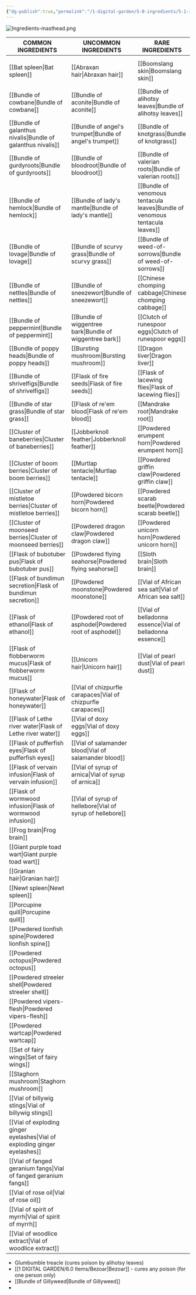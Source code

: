 ```yaml
---
{"dg-publish":true,"permalink":"/1-digital-garden/5-0-ingredients/5-1-ingredients-overview/","tags":["MOC"]}
---
```


![Ingredients-masthead.png](/img/user/1%20DIGITAL%20GARDEN/Images%20&%20Banners/Ingredients-masthead.png)

| COMMON INGREDIENTS                     | UNCOMMON INGREDIENTS             | RARE INGREDIENTS                        | VERY RARE INGREDIENTS            | LEGENDARY INGREDIENTS                 |
| -------------------------------------- | -------------------------------- | --------------------------------------- | -------------------------------- | ------------------------------------- |
| [[Bat spleen\|Bat spleen]]                         | [[Abraxan hair\|Abraxan hair]]                 | [[Boomslang skin\|Boomslang skin]]                      | [[Bundle of dittany\|Bundle of dittany]]            | [[Flask of pritcher's porritch ooze\|Flask of pritcher's porritch ooze]] |
| [[Bundle of cowbane\|Bundle of cowbane]]                  | [[Bundle of aconite\|Bundle of aconite]]            | [[Bundle of alihotsy leaves\|Bundle of alihotsy leaves]]           | [[Bundle of full-moon fluxweed\|Bundle of full-moon fluxweed]] | [[Powdered occamy eggshells\|Powdered occamy eggshells]]         |
| [[Bundle of galanthus nivalis\|Bundle of galanthus nivalis]]        | [[Bundle of angel's trumpet\|Bundle of angel's trumpet]]    | [[Bundle of knotgrass\|Bundle of knotgrass]]                 | [[Bundle of niffler's fancy\|Bundle of niffler's fancy]]    | [[Tincture of demiguise\|Tincture of demiguise]]             |
| [[Bundle of gurdyroots\|Bundle of gurdyroots]]               | [[Bundle of bloodroot\|Bundle of bloodroot]]          | [[Bundle of valerian roots\|Bundle of valerian roots]]            | [[Bundle of thaumatagoria\|Bundle of thaumatagoria]]      |                                       |
| [[Bundle of hemlock\|Bundle of hemlock]]                  | [[Bundle of lady's mantle\|Bundle of lady's mantle]]      | [[Bundle of venomous tentacula leaves\|Bundle of venomous tentacula leaves]] | [[Clutch of ashwinder eggs\|Clutch of ashwinder eggs]]     |                                       |
| [[Bundle of lovage\|Bundle of lovage]]                   | [[Bundle of scurvy grass\|Bundle of scurvy grass]]       | [[Bundle of weed-of-sorrows\|Bundle of weed-of-sorrows]]           | [[Death cap mushroom\|Death cap mushroom]]           |                                       |
| [[Bundle of nettles\|Bundle of nettles]]                  | [[Bundle of sneezewort\|Bundle of sneezewort]]         | [[Chinese chomping cabbage\|Chinese chomping cabbage]]            | [[Powdered graphorn horn\|Powdered graphorn horn]]       |                                       |
| [[Bundle of peppermint\|Bundle of peppermint]]               | [[Bundle of wiggentree bark\|Bundle of wiggentree bark]]    | [[Clutch of runespoor eggs\|Clutch of runespoor eggs]]            | [[Sopophorous bean\|Sopophorous bean]]             |                                       |
| [[Bundle of poppy heads\|Bundle of poppy heads]]              | [[Bursting mushroom\|Bursting mushroom]]            | [[Dragon liver\|Dragon liver]]                        | [[Vial of acromantula venom\|Vial of acromantula venom]]    |                                       |
| [[Bundle of shrivelfigs\|Bundle of shrivelfigs]]              | [[Flask of fire seeds\|Flask of fire seeds]]          | [[Flask of lacewing flies\|Flask of lacewing flies]]             |                                  |                                       |
| [[Bundle of star grass\|Bundle of star grass]]               | [[Flask of re'em blood\|Flask of re'em blood]]         | [[Mandrake root\|Mandrake root]]                       |                                  |                                       |
| [[Cluster of baneberries\|Cluster of baneberries]]             | [[Jobberknoll feather\|Jobberknoll feather]]          | [[Powdered erumpent horn\|Powdered erumpent horn]]              |                                  |                                       |
| [[Cluster of boom berries\|Cluster of boom berries]]            | [[Murtlap tentacle\|Murtlap tentacle]]             | [[Powdered griffin claw\|Powdered griffin claw]]               |                                  |                                       |
| [[Cluster of mistletoe berries\|Cluster of mistletoe berries]]       | [[Powdered bicorn horn\|Powdered bicorn horn]]         | [[Powdered scarab beetle\|Powdered scarab beetle]]              |                                  |                                       |
| [[Cluster of moonseed berries\|Cluster of moonseed berries]]        | [[Powdered dragon claw\|Powdered dragon claw]]         | [[Powdered unicorn horn\|Powdered unicorn horn]]               |                                  |                                       |
| [[Flask of bubotuber pus\|Flask of bubotuber pus]]             | [[Powdered flying seahorse\|Powdered flying seahorse]]     | [[Sloth brain\|Sloth brain]]                         |                                  |                                       |
| [[Flask of bundimun secretion\|Flask of bundimun secretion]]        | [[Powdered moonstone\|Powdered moonstone]]           | [[Vial of African sea salt\|Vial of African sea salt]]            |                                  |                                       |
| [[Flask of ethanol\|Flask of ethanol]]                   | [[Powdered root of asphodel\|Powdered root of asphodel]]    | [[Vial of belladonna essence\|Vial of belladonna essence]]          |                                  |                                       |
| [[Flask of flobberworm mucus\|Flask of flobberworm mucus]]         | [[Unicorn hair\|Unicorn hair]]                 | [[Vial of pearl dust\|Vial of pearl dust]]                  |                                  |                                       |
| [[Flask of honeywater\|Flask of honeywater]]                | [[Vial of chizpurfle carapaces\|Vial of chizpurfle carapaces]] |                                         |                                  |                                       |
| [[Flask of Lethe river water\|Flask of Lethe river water]]         | [[Vial of doxy eggs\|Vial of doxy eggs]]            |                                         |                                  |                                       |
| [[Flask of pufferfish eyes\|Flask of pufferfish eyes]]           | [[Vial of salamander blood\|Vial of salamander blood]]     |                                         |                                  |                                       |
| [[Flask of vervain infusion\|Flask of vervain infusion]]          | [[Vial of syrup of arnica\|Vial of syrup of arnica]]      |                                         |                                  |                                       |
| [[Flask of wormwood infusion\|Flask of wormwood infusion]]         | [[Vial of syrup of hellebore\|Vial of syrup of hellebore]]   |                                         |                                  |                                       |
| [[Frog brain\|Frog brain]]                         |                                  |                                         |                                  |                                       |
| [[Giant purple toad wart\|Giant purple toad wart]]             |                                  |                                         |                                  |                                       |
| [[Granian hair\|Granian hair]]                       |                                  |                                         |                                  |                                       |
| [[Newt spleen\|Newt spleen]]                        |                                  |                                         |                                  |                                       |
| [[Porcupine quill\|Porcupine quill]]                    |                                  |                                         |                                  |                                       |
| [[Powdered lionfish spine\|Powdered lionfish spine]]            |                                  |                                         |                                  |                                       |
| [[Powdered octopus\|Powdered octopus]]                   |                                  |                                         |                                  |                                       |
| [[Powdered streeler shell\|Powdered streeler shell]]            |                                  |                                         |                                  |                                       |
| [[Powdered vipers-flesh\|Powdered vipers-flesh]]              |                                  |                                         |                                  |                                       |
| [[Powdered wartcap\|Powdered wartcap]]                   |                                  |                                         |                                  |                                       |
| [[Set of fairy wings\|Set of fairy wings]]                 |                                  |                                         |                                  |                                       |
| [[Staghorn mushroom\|Staghorn mushroom]]                  |                                  |                                         |                                  |                                       |
| [[Vial of billywig stings\|Vial of billywig stings]]            |                                  |                                         |                                  |                                       |
| [[Vial of exploding ginger eyelashes\|Vial of exploding ginger eyelashes]] |                                  |                                         |                                  |                                       |
| [[Vial of fanged geranium fangs\|Vial of fanged geranium fangs]]      |                                  |                                         |                                  |                                       |
| [[Vial of rose oil\|Vial of rose oil]]                   |                                  |                                         |                                  |                                       |
| [[Vial of spirit of myrrh\|Vial of spirit of myrrh]]            |                                  |                                         |                                  |                                       |
| [[Vial of woodlice extract\|Vial of woodlice extract]]           |                                  |                                         |                                  |                                       |
- Glumbumble treacle (cures poison by alihotsy leaves)
- [[1 DIGITAL GARDEN/6.0 Items/Bezoar\|Bezoar]] - cures any poison (for one person only)
- [[Bundle of Gillyweed\|Bundle of Gillyweed]]
- 